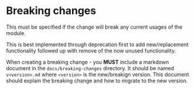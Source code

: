 # Breaking changes

This must be specified if the change will break any current usages of the module.

This is best implemented through deprecation first to add new/replacement functionality followed up with remove of the
now unused functionality.

When creating a breaking change - you **MUST** include a markdown document in the `docs/breaking-changes` directory. It
should be named `v<version>.md` where `<version>` is the new/breakign version. This document should explain the breaking
change and how to migrate to the new version.
